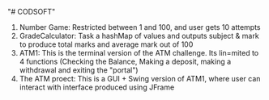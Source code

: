 "# CODSOFT" 
1. Number Game: Restricted between 1 and 100, and user gets 10 attempts
2. GradeCalculator: Task a hashMap of values and outputs subject & mark to produce total marks and average mark out of 100
3. ATM1: This is the terminal version of the ATM challenge. Its lin=mited to 4 functions (Checking the Balance, Making a deposit, making a withdrawal and exiting the "portal")
4. The ATM proect: This is a GUI + Swing version of ATM1, where user can interact with interface produced using JFrame
